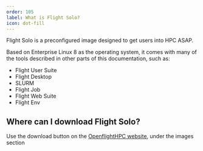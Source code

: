 ```yaml
---
order: 105
label: What is Flight Solo?
icon: dot-fill
---
```


Flight Solo is a preconfigured image designed to get users into HPC ASAP. 

Based on Enterprise Linux 8 as the operating system, it comes with many of the tools described in other parts of this documentation, such as:
- Flight User Suite
- Flight Desktop
- SLURM
- Flight Job
- Flight Web Suite
- Flight Env


## Where can I download Flight Solo?

Use the download button on the [OpenflightHPC website](https://www.openflighthpc.org/), under the images section